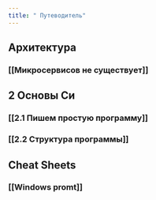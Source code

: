 ```yaml
---
title: " Путеводитель"
---
```


## Архитектура
### [[Микросервисов не существует]]
## 2 Основы Си
### [[2.1 Пишем простую программу]]
### [[2.2 Структура программы]]


## Cheat Sheets
### [[Windows promt]]



